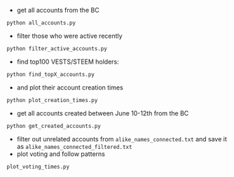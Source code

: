 * get all accounts from the BC
```
python all_accounts.py
```
* filter those who were active recently
```
python filter_active_accounts.py
```
* find top100 VESTS/STEEM holders:
```
python find_topX_accounts.py
```
* and plot their account creation times
```
python plot_creation_times.py
```
* get all accounts created between June 10-12th from the BC
```
python get_created_accounts.py
```
* filter out unrelated accounts from `alike_names_connected.txt` and save it as `alike_names_connected_filtered.txt`
* plot voting and follow patterns
```
plot_voting_times.py
```
